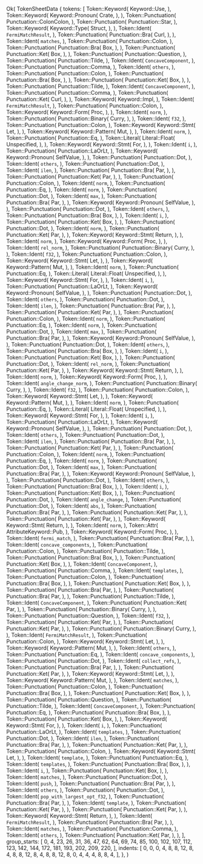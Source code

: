 Ok(
    TokenSheetData {
        tokens: [
            Token::Keyword(
                Keyword::Use,
            ),
            Token::Keyword(
                Keyword::Pronoun(
                    Crate,
                ),
            ),
            Token::Punctuation(
                Punctuation::ColonColon,
            ),
            Token::Punctuation(
                Punctuation::Star,
            ),
            Token::Keyword(
                Keyword::Type(
                    Struct,
                ),
            ),
            Token::Ident(
                `FermiMatchResult`,
            ),
            Token::Punctuation(
                Punctuation::Bra(
                    Curl,
                ),
            ),
            Token::Ident(
                `matches`,
            ),
            Token::Punctuation(
                Punctuation::Colon,
            ),
            Token::Punctuation(
                Punctuation::Bra(
                    Box,
                ),
            ),
            Token::Punctuation(
                Punctuation::Ket(
                    Box,
                ),
            ),
            Token::Punctuation(
                Punctuation::Question,
            ),
            Token::Punctuation(
                Punctuation::Tilde,
            ),
            Token::Ident(
                `ConcaveComponent`,
            ),
            Token::Punctuation(
                Punctuation::Comma,
            ),
            Token::Ident(
                `others`,
            ),
            Token::Punctuation(
                Punctuation::Colon,
            ),
            Token::Punctuation(
                Punctuation::Bra(
                    Box,
                ),
            ),
            Token::Punctuation(
                Punctuation::Ket(
                    Box,
                ),
            ),
            Token::Punctuation(
                Punctuation::Tilde,
            ),
            Token::Ident(
                `ConcaveComponent`,
            ),
            Token::Punctuation(
                Punctuation::Comma,
            ),
            Token::Punctuation(
                Punctuation::Ket(
                    Curl,
                ),
            ),
            Token::Keyword(
                Keyword::Impl,
            ),
            Token::Ident(
                `FermiMatchResult`,
            ),
            Token::Punctuation(
                Punctuation::Colon,
            ),
            Token::Keyword(
                Keyword::Form(
                    Proc,
                ),
            ),
            Token::Ident(
                `norm`,
            ),
            Token::Punctuation(
                Punctuation::Binary(
                    Curry,
                ),
            ),
            Token::Ident(
                `f32`,
            ),
            Token::Punctuation(
                Punctuation::Colon,
            ),
            Token::Keyword(
                Keyword::Stmt(
                    Let,
                ),
            ),
            Token::Keyword(
                Keyword::Pattern(
                    Mut,
                ),
            ),
            Token::Ident(
                `norm`,
            ),
            Token::Punctuation(
                Punctuation::Eq,
            ),
            Token::Literal(
                Literal::Float(
                    Unspecified,
                ),
            ),
            Token::Keyword(
                Keyword::Stmt(
                    For,
                ),
            ),
            Token::Ident(
                `i`,
            ),
            Token::Punctuation(
                Punctuation::LaOrLt,
            ),
            Token::Keyword(
                Keyword::Pronoun(
                    SelfValue,
                ),
            ),
            Token::Punctuation(
                Punctuation::Dot,
            ),
            Token::Ident(
                `others`,
            ),
            Token::Punctuation(
                Punctuation::Dot,
            ),
            Token::Ident(
                `ilen`,
            ),
            Token::Punctuation(
                Punctuation::Bra(
                    Par,
                ),
            ),
            Token::Punctuation(
                Punctuation::Ket(
                    Par,
                ),
            ),
            Token::Punctuation(
                Punctuation::Colon,
            ),
            Token::Ident(
                `norm`,
            ),
            Token::Punctuation(
                Punctuation::Eq,
            ),
            Token::Ident(
                `norm`,
            ),
            Token::Punctuation(
                Punctuation::Dot,
            ),
            Token::Ident(
                `max`,
            ),
            Token::Punctuation(
                Punctuation::Bra(
                    Par,
                ),
            ),
            Token::Keyword(
                Keyword::Pronoun(
                    SelfValue,
                ),
            ),
            Token::Punctuation(
                Punctuation::Dot,
            ),
            Token::Ident(
                `others`,
            ),
            Token::Punctuation(
                Punctuation::Bra(
                    Box,
                ),
            ),
            Token::Ident(
                `i`,
            ),
            Token::Punctuation(
                Punctuation::Ket(
                    Box,
                ),
            ),
            Token::Punctuation(
                Punctuation::Dot,
            ),
            Token::Ident(
                `norm`,
            ),
            Token::Punctuation(
                Punctuation::Ket(
                    Par,
                ),
            ),
            Token::Keyword(
                Keyword::Stmt(
                    Return,
                ),
            ),
            Token::Ident(
                `norm`,
            ),
            Token::Keyword(
                Keyword::Form(
                    Proc,
                ),
            ),
            Token::Ident(
                `rel_norm`,
            ),
            Token::Punctuation(
                Punctuation::Binary(
                    Curry,
                ),
            ),
            Token::Ident(
                `f32`,
            ),
            Token::Punctuation(
                Punctuation::Colon,
            ),
            Token::Keyword(
                Keyword::Stmt(
                    Let,
                ),
            ),
            Token::Keyword(
                Keyword::Pattern(
                    Mut,
                ),
            ),
            Token::Ident(
                `norm`,
            ),
            Token::Punctuation(
                Punctuation::Eq,
            ),
            Token::Literal(
                Literal::Float(
                    Unspecified,
                ),
            ),
            Token::Keyword(
                Keyword::Stmt(
                    For,
                ),
            ),
            Token::Ident(
                `i`,
            ),
            Token::Punctuation(
                Punctuation::LaOrLt,
            ),
            Token::Keyword(
                Keyword::Pronoun(
                    SelfValue,
                ),
            ),
            Token::Punctuation(
                Punctuation::Dot,
            ),
            Token::Ident(
                `others`,
            ),
            Token::Punctuation(
                Punctuation::Dot,
            ),
            Token::Ident(
                `ilen`,
            ),
            Token::Punctuation(
                Punctuation::Bra(
                    Par,
                ),
            ),
            Token::Punctuation(
                Punctuation::Ket(
                    Par,
                ),
            ),
            Token::Punctuation(
                Punctuation::Colon,
            ),
            Token::Ident(
                `norm`,
            ),
            Token::Punctuation(
                Punctuation::Eq,
            ),
            Token::Ident(
                `norm`,
            ),
            Token::Punctuation(
                Punctuation::Dot,
            ),
            Token::Ident(
                `max`,
            ),
            Token::Punctuation(
                Punctuation::Bra(
                    Par,
                ),
            ),
            Token::Keyword(
                Keyword::Pronoun(
                    SelfValue,
                ),
            ),
            Token::Punctuation(
                Punctuation::Dot,
            ),
            Token::Ident(
                `others`,
            ),
            Token::Punctuation(
                Punctuation::Bra(
                    Box,
                ),
            ),
            Token::Ident(
                `i`,
            ),
            Token::Punctuation(
                Punctuation::Ket(
                    Box,
                ),
            ),
            Token::Punctuation(
                Punctuation::Dot,
            ),
            Token::Ident(
                `rel_norm`,
            ),
            Token::Punctuation(
                Punctuation::Ket(
                    Par,
                ),
            ),
            Token::Keyword(
                Keyword::Stmt(
                    Return,
                ),
            ),
            Token::Ident(
                `norm`,
            ),
            Token::Keyword(
                Keyword::Form(
                    Proc,
                ),
            ),
            Token::Ident(
                `angle_change_norm`,
            ),
            Token::Punctuation(
                Punctuation::Binary(
                    Curry,
                ),
            ),
            Token::Ident(
                `f32`,
            ),
            Token::Punctuation(
                Punctuation::Colon,
            ),
            Token::Keyword(
                Keyword::Stmt(
                    Let,
                ),
            ),
            Token::Keyword(
                Keyword::Pattern(
                    Mut,
                ),
            ),
            Token::Ident(
                `norm`,
            ),
            Token::Punctuation(
                Punctuation::Eq,
            ),
            Token::Literal(
                Literal::Float(
                    Unspecified,
                ),
            ),
            Token::Keyword(
                Keyword::Stmt(
                    For,
                ),
            ),
            Token::Ident(
                `i`,
            ),
            Token::Punctuation(
                Punctuation::LaOrLt,
            ),
            Token::Keyword(
                Keyword::Pronoun(
                    SelfValue,
                ),
            ),
            Token::Punctuation(
                Punctuation::Dot,
            ),
            Token::Ident(
                `others`,
            ),
            Token::Punctuation(
                Punctuation::Dot,
            ),
            Token::Ident(
                `ilen`,
            ),
            Token::Punctuation(
                Punctuation::Bra(
                    Par,
                ),
            ),
            Token::Punctuation(
                Punctuation::Ket(
                    Par,
                ),
            ),
            Token::Punctuation(
                Punctuation::Colon,
            ),
            Token::Ident(
                `norm`,
            ),
            Token::Punctuation(
                Punctuation::Eq,
            ),
            Token::Ident(
                `norm`,
            ),
            Token::Punctuation(
                Punctuation::Dot,
            ),
            Token::Ident(
                `max`,
            ),
            Token::Punctuation(
                Punctuation::Bra(
                    Par,
                ),
            ),
            Token::Keyword(
                Keyword::Pronoun(
                    SelfValue,
                ),
            ),
            Token::Punctuation(
                Punctuation::Dot,
            ),
            Token::Ident(
                `others`,
            ),
            Token::Punctuation(
                Punctuation::Bra(
                    Box,
                ),
            ),
            Token::Ident(
                `i`,
            ),
            Token::Punctuation(
                Punctuation::Ket(
                    Box,
                ),
            ),
            Token::Punctuation(
                Punctuation::Dot,
            ),
            Token::Ident(
                `angle_change`,
            ),
            Token::Punctuation(
                Punctuation::Dot,
            ),
            Token::Ident(
                `abs`,
            ),
            Token::Punctuation(
                Punctuation::Bra(
                    Par,
                ),
            ),
            Token::Punctuation(
                Punctuation::Ket(
                    Par,
                ),
            ),
            Token::Punctuation(
                Punctuation::Ket(
                    Par,
                ),
            ),
            Token::Keyword(
                Keyword::Stmt(
                    Return,
                ),
            ),
            Token::Ident(
                `norm`,
            ),
            Token::Attr(
                AttributeKeyword::Pub,
            ),
            Token::Keyword(
                Keyword::Form(
                    Proc,
                ),
            ),
            Token::Ident(
                `fermi_match`,
            ),
            Token::Punctuation(
                Punctuation::Bra(
                    Par,
                ),
            ),
            Token::Ident(
                `concave_components`,
            ),
            Token::Punctuation(
                Punctuation::Colon,
            ),
            Token::Punctuation(
                Punctuation::Tilde,
            ),
            Token::Punctuation(
                Punctuation::Bra(
                    Box,
                ),
            ),
            Token::Punctuation(
                Punctuation::Ket(
                    Box,
                ),
            ),
            Token::Ident(
                `ConcaveComponent`,
            ),
            Token::Punctuation(
                Punctuation::Comma,
            ),
            Token::Ident(
                `templates`,
            ),
            Token::Punctuation(
                Punctuation::Colon,
            ),
            Token::Punctuation(
                Punctuation::Bra(
                    Box,
                ),
            ),
            Token::Punctuation(
                Punctuation::Ket(
                    Box,
                ),
            ),
            Token::Punctuation(
                Punctuation::Bra(
                    Par,
                ),
            ),
            Token::Punctuation(
                Punctuation::Bra(
                    Par,
                ),
            ),
            Token::Punctuation(
                Punctuation::Tilde,
            ),
            Token::Ident(
                `ConcaveComponent`,
            ),
            Token::Punctuation(
                Punctuation::Ket(
                    Par,
                ),
            ),
            Token::Punctuation(
                Punctuation::Binary(
                    Curry,
                ),
            ),
            Token::Punctuation(
                Punctuation::Question,
            ),
            Token::Ident(
                `f32`,
            ),
            Token::Punctuation(
                Punctuation::Ket(
                    Par,
                ),
            ),
            Token::Punctuation(
                Punctuation::Ket(
                    Par,
                ),
            ),
            Token::Punctuation(
                Punctuation::Binary(
                    Curry,
                ),
            ),
            Token::Ident(
                `FermiMatchResult`,
            ),
            Token::Punctuation(
                Punctuation::Colon,
            ),
            Token::Keyword(
                Keyword::Stmt(
                    Let,
                ),
            ),
            Token::Keyword(
                Keyword::Pattern(
                    Mut,
                ),
            ),
            Token::Ident(
                `others`,
            ),
            Token::Punctuation(
                Punctuation::Eq,
            ),
            Token::Ident(
                `concave_components`,
            ),
            Token::Punctuation(
                Punctuation::Dot,
            ),
            Token::Ident(
                `collect_refs`,
            ),
            Token::Punctuation(
                Punctuation::Bra(
                    Par,
                ),
            ),
            Token::Punctuation(
                Punctuation::Ket(
                    Par,
                ),
            ),
            Token::Keyword(
                Keyword::Stmt(
                    Let,
                ),
            ),
            Token::Keyword(
                Keyword::Pattern(
                    Mut,
                ),
            ),
            Token::Ident(
                `matches`,
            ),
            Token::Punctuation(
                Punctuation::Colon,
            ),
            Token::Punctuation(
                Punctuation::Bra(
                    Box,
                ),
            ),
            Token::Punctuation(
                Punctuation::Ket(
                    Box,
                ),
            ),
            Token::Punctuation(
                Punctuation::Question,
            ),
            Token::Punctuation(
                Punctuation::Tilde,
            ),
            Token::Ident(
                `ConcaveComponent`,
            ),
            Token::Punctuation(
                Punctuation::Eq,
            ),
            Token::Punctuation(
                Punctuation::Bra(
                    Box,
                ),
            ),
            Token::Punctuation(
                Punctuation::Ket(
                    Box,
                ),
            ),
            Token::Keyword(
                Keyword::Stmt(
                    For,
                ),
            ),
            Token::Ident(
                `i`,
            ),
            Token::Punctuation(
                Punctuation::LaOrLt,
            ),
            Token::Ident(
                `templates`,
            ),
            Token::Punctuation(
                Punctuation::Dot,
            ),
            Token::Ident(
                `ilen`,
            ),
            Token::Punctuation(
                Punctuation::Bra(
                    Par,
                ),
            ),
            Token::Punctuation(
                Punctuation::Ket(
                    Par,
                ),
            ),
            Token::Punctuation(
                Punctuation::Colon,
            ),
            Token::Keyword(
                Keyword::Stmt(
                    Let,
                ),
            ),
            Token::Ident(
                `template`,
            ),
            Token::Punctuation(
                Punctuation::Eq,
            ),
            Token::Ident(
                `templates`,
            ),
            Token::Punctuation(
                Punctuation::Bra(
                    Box,
                ),
            ),
            Token::Ident(
                `i`,
            ),
            Token::Punctuation(
                Punctuation::Ket(
                    Box,
                ),
            ),
            Token::Ident(
                `matches`,
            ),
            Token::Punctuation(
                Punctuation::Dot,
            ),
            Token::Ident(
                `push`,
            ),
            Token::Punctuation(
                Punctuation::Bra(
                    Par,
                ),
            ),
            Token::Ident(
                `others`,
            ),
            Token::Punctuation(
                Punctuation::Dot,
            ),
            Token::Ident(
                `pop_with_largest_opt_f32`,
            ),
            Token::Punctuation(
                Punctuation::Bra(
                    Par,
                ),
            ),
            Token::Ident(
                `template`,
            ),
            Token::Punctuation(
                Punctuation::Ket(
                    Par,
                ),
            ),
            Token::Punctuation(
                Punctuation::Ket(
                    Par,
                ),
            ),
            Token::Keyword(
                Keyword::Stmt(
                    Return,
                ),
            ),
            Token::Ident(
                `FermiMatchResult`,
            ),
            Token::Punctuation(
                Punctuation::Bra(
                    Par,
                ),
            ),
            Token::Ident(
                `matches`,
            ),
            Token::Punctuation(
                Punctuation::Comma,
            ),
            Token::Ident(
                `others`,
            ),
            Token::Punctuation(
                Punctuation::Ket(
                    Par,
                ),
            ),
        ],
        group_starts: [
            0,
            4,
            23,
            26,
            31,
            36,
            47,
            62,
            64,
            69,
            74,
            85,
            100,
            102,
            107,
            112,
            123,
            142,
            144,
            172,
            181,
            193,
            202,
            209,
            220,
        ],
        indents: [
            0,
            0,
            0,
            4,
            8,
            8,
            12,
            8,
            4,
            8,
            8,
            12,
            8,
            4,
            8,
            8,
            12,
            8,
            0,
            4,
            4,
            4,
            8,
            8,
            4,
        ],
    },
)